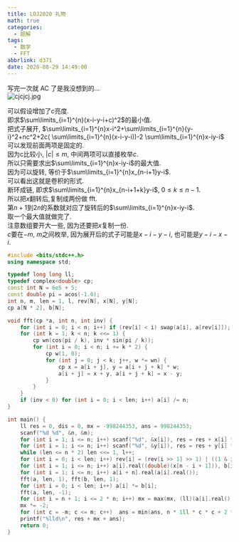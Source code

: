 ```yaml
---
title: LOJ2020 礼物
math: true
categories:
  - 题解
tags:
  - 数学
  - FFT
abbrlink: d371
date: 2020-08-29 14:49:00
---
```



写完一次就 AC 了是我没想到的...  
![cjcjcj.jpg][1]

可以假设增加了$c$亮度.  
即求$\sum\limits_{i=1}^{n}(x-i-y-i+c)^2$的最小值.  
把式子展开, $\sum\limits_{i=1}^{n}x-i^2+\sum\limits_{i=1}^{n}{y-i}^2+nc^2+2c( \sum\limits_{i=1}^{n}(x-i-y-i))-2 \sum\limits_{i=1}^{n}x-iy-i$  
可以发现前面两项是固定的.  
因为c比较小, $|c|\leq m$, 中间两项可以直接枚举$c$.  
所以只需要求出$\sum\limits_{i=1}^{n}x-iy-i$的最大值.  
因为可以旋转, 等价于$\sum\limits_{i=1}^{n}x_{n-i+1}y-i$.  
可以看出这就是卷积的形式.  
断环成链, 即求$\sum\limits_{i=1}^{n}x_{n-i+1+k}y-i$, $0 \leq k\leq n-1$.  
所以把$x$翻转后,复制成两份做 fft.  
第$n+1$到$2n$的系数就对应了旋转后的$\sum\limits_{i=1}^{n}x-iy-i$.  
取一个最大值就做完了.  
注意数组要开大一些, 因为还要把$x$复制一份.  
$c$要在$-m$, $m$之间枚举, 因为展开后的式子可能是$x-i-y-i$, 也可能是$y-i-x-i$.  

```cpp
#include <bits/stdc++.h>
using namespace std;

typedef long long ll;
typedef complex<double> cp; 
const int N = 6e5 + 5;
const double pi = acos(-1.0);
int n, m, len = 1, l, rev[N], x[N], y[N];
cp a[N * 2], b[N];

void fft(cp *a, int n, int inv) {
	for (int i = 0; i < n; i++) if (rev[i] < i) swap(a[i], a[rev[i]]);
	for (int k = 1; k < n; k <<= 1) {
		cp wn(cos(pi / k), inv * sin(pi / k));
		for (int i = 0; i < n; i += k * 2) {
			cp w(1, 0);
			for (int j = 0; j < k; j++, w *= wn) {
				cp x = a[i + j], y = a[i + j + k] * w;
				a[i + j] = x + y, a[i + j + k] = x - y;
			}
		}
	}
	if (inv < 0) for (int i = 0; i < len; i++) a[i] /= n;
}

int main() {
	ll res = 0, dis = 0, mx = -998244353, ans = 998244353;
    scanf("%d %d", &n, &m);
    for (int i = 1; i <= n; i++) scanf("%d", &x[i]), res = res + x[i] * 1ll * x[i];
    for (int i = 1; i <= n; i++) scanf("%d", &y[i]), res = res + y[i] * 1ll * y[i], dis += x[i] - y[i];
    while (len <= n * 2) len <<= 1, l++;
    for (int i = 0; i < len; i++) rev[i] = (rev[i >> 1] >> 1) | ((1 & i) << (l - 1));
    for (int i = 1; i <= n; i++) a[i].real((double)(x[n - i + 1])), b[i].real((double)(y[i]));
    for (int i = 1; i <= n; i++) a[i + n].real(a[i].real());
    fft(a, len, 1), fft(b, len, 1);
    for (int i = 0; i < len; i++) a[i] *= b[i];
    fft(a, len, -1);
    for (int i = n + 1; i <= 2 * n; i++) mx = max(mx, (ll)(a[i].real() + 0.5));
    mx *= -2;
    for (int c = -m; c <= m; c++)  ans = min(ans, n * 1ll * c * c + 2 * c * 1ll * dis);
    printf("%lld\n", res + mx + ans);
    return 0;
}
```


  [1]: https://widsnoy.top/usr/uploads/2020/08/696336677.jpg